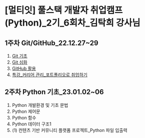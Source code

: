 # [멀티잇] 풀스택 개발자 취업캠프(Python)_2기_6회차_김탁희 강사님

## 1주차 Git/GitHub_22.12.27~29
1. [Git 기초](learned/w01/221227.md)
2. [Git 심화](learned/w01/221228.md)
3. [GitHub 활용](learned/w01/221229.md)
4. [특강_커리어 관리_포트폴리오로 취업하기](learned/w01/221230.md)

## 2주차 Python 기초_23.01.02~06
 1. Python 개발환경 및 기초 문법
 2. Python 제어문
 3. Python 함수
 4. Python 데이터 구조1
 5. (1) 컨텐츠 기반 커뮤니티 플랫폼 프로젝트_Python 파일 입출력
